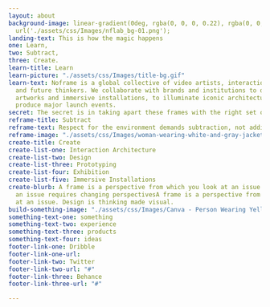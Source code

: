```yaml
---
layout: about
background-image: linear-gradient(0deg, rgba(0, 0, 0, 0.22), rgba(0, 0, 0, 0.22)),
  url('./assets/css/Images/nflab_bg-01.png');
landing-text: This is how the magic happens
one: Learn,
two: Subtract,
three: Create.
learn-title: Learn
learn-picture: "./assets/css/Images/title-bg.gif"
learn-text: Noframe is a global collective of video artists, interaction designers
  and future thinkers. We collaborate with brands and institutions to develop video
  artworks and immersive installations, to illuminate iconic architecture, and to
  produce major launch events.
secret: The secret is in taking apart these frames with the right set of tools.
reframe-title: Subtract
reframe-text: Respect for the environment demands subtraction, not addition.
reframe-image: "./assets/css/Images/woman-wearing-white-and-gray-jacket-1070029.jpg"
create-title: Create
create-list-one: Interaction Architecture
create-list-two: Design
create-list-three: Prototyping
create-list-four: Exhibition
create-list-five: Immersive Installations
create-blurb: A frame is a perspective from which you look at an issue. Reframing
  an issue requires changing perspectivesA frame is a perspective from which you look
  at an issue. Design is thinking made visual.
build-something-image: "./assets/css/Images/Canva - Person Wearing Yellow Shoes.jpg"
something-text-one: something
something-text-two: experience
something-text-three: products
something-text-four: ideas
footer-link-one: Dribble
footer-link-one-url: 
footer-link-two: Twitter
footer-link-two-url: "#"
footer-link-three: Behance
footer-link-three-url: "#"

---
```

